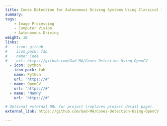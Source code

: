 ```yaml
---
title: Cones Detection for Autonomous Driving Systems Using Classical Image Processing Techniques with OpenCV
summary:
tags:
    - Image Processing
    - Computer Vision
    - Autonomous Driving
weight: 10
links:
#  - icon: github
#    icon_pack: fab
#    name: Code
#    url: https://github.com/Gad-MA/Cones-Detection-Using-OpenCV
  - icon: python
    icon_pack: fab
    name: Python
    url: 'https://#'
  - name: OpenCV
    url: 'https://#'
  - name: 'NumPy'
    url: 'https://#'

# Optional external URL for project (replaces project detail page).
external_link: https://github.com/Gad-MA/Cones-Detection-Using-OpenCV

---
```

